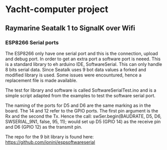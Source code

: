 # Yacht-computer project

## Raymarine Seatalk 1 to SignalK over Wifi



### ESP8266 Serial ports
The ESP8266 only have one serial port and this is the connection, upload
and debug port. In order to get an extra port a software port is neeed.
This is a standard library to eh arduino IDE, SoftwareSerial. This can
only handle 8 bits serial data. Since Seatalk uses 9 bot data values a
forked and modified library is used. Some issues were encountured, hence
a replacement file is made available.

The test for library and software is called SoftwareSerialTest.ino and is
a simple script adapted from the examples to test the software serial port.

The naming of the ports for D5 and D6 are the same marking as in the 
board. The 14 and 12 refer to the GPIO ports. The first pin argument is the Rx 
and the second the Tx. Hence the call:
swSer.begin(BAUDRATE, D5, D6, SWSERIAL_9N1, false, 95, 11);
would set up D5 (GPIO 14) as the receive pin and D6 (GPIO 12) as the transmit pin.



The repo for the 9 bit library is found here:
https://github.com/ionini/espsoftwareserial

